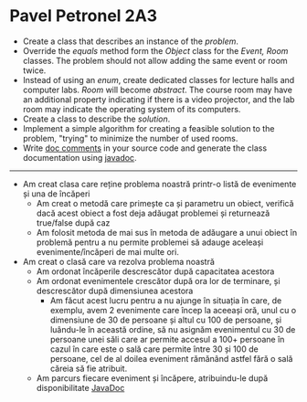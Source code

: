 # Pavel Petronel 2A3

<ul>
<li>Create a class that describes an instance of the <i>problem</i>.
</li><li> Override the <i>equals</i> method form the <i>Object</i> class for the <i>Event, Room</i> classes.
The problem should not allow adding the same event or room twice.

</li><li>Instead of using an <i>enum</i>, create dedicated classes for lecture halls and computer labs. <i>Room</i> will become <i>abstract</i>.
The course room may have an additional property indicating if there is a video projector, and the lab room may indicate the operating system of its computers.
<!-- <li>Implement the method <i>getSources</i> in the <i>Problem</i> class, returning an array of all the sources. -->
</li><li>Create a class to describe the <i>solution</i>. 

</li><li> Implement a simple algorithm for creating a feasible solution to the problem, "trying" to minimize the number of used rooms.

</li><li>Write <a href="http://www.oracle.com/technetwork/java/javase/tech/index-137868.html">doc comments</a> in your source code 
and generate the class documentation using <a href="https://docs.oracle.com/javase/9/javadoc/toc.htm">javadoc</a>.
</li></ul>

<hr>

- Am creat clasa care reține problema noastră printr-o listă de evenimente și una de încăperi
    - Am creat o metodă care primește ca și parametru un obiect, verifică dacă acest obiect a fost deja adăugat problemei și returnează true/false după caz
    - Am folosit metoda de mai sus în metoda de adăugare a unui obiect în problemă pentru a nu permite problemei să adauge aceleași evenimente/încăperi de mai multe ori.
- Am creat o clasă care va rezolva problema noastră
	- Am ordonat încăperile descrescător după capacitatea acestora
	- Am ordonat evenimentele crescător după ora lor de terminare, și descrescător după dimensiunea acestora
		- Am făcut acest lucru pentru a nu ajunge în situația în care, de exemplu, avem 2 evenimente care încep la aceeași oră, unul cu o dimensiune de 30 de persoane și altul cu 100 de persoane, și luându-le în această ordine, să nu asignăm evenimentul cu 30 de persoane unei săli care ar permite accesul a 100+ persoane în cazul în care este o sală care permite între 30 și 100 de persoane, cel de al doilea eveniment rămănând astfel fără o sală căreia să fie atribuit.
	- Am parcurs fiecare eveniment și încăpere, atribuindu-le după disponibilitate
	[JavaDoc](https://github.com/Crekto/programare-avansata/tree/main/Lab2/Homework/JavaDoc)